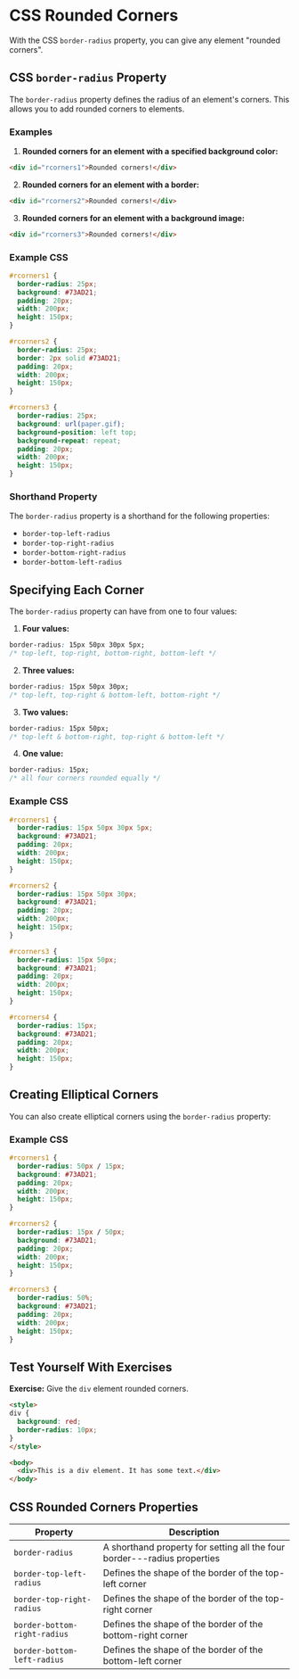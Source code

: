 # CSS Rounded Corners

With the CSS `border-radius` property, you can give any element "rounded corners".

## CSS `border-radius` Property

The `border-radius` property defines the radius of an element's corners. This allows you to add rounded corners to elements.

### Examples

1. **Rounded corners for an element with a specified background color:**

```html
<div id="rcorners1">Rounded corners!</div>
```

2. **Rounded corners for an element with a border:**

```html
<div id="rcorners2">Rounded corners!</div>
```

3. **Rounded corners for an element with a background image:**

```html
<div id="rcorners3">Rounded corners!</div>
```

### Example CSS

```css
#rcorners1 {
  border-radius: 25px;
  background: #73AD21;
  padding: 20px;
  width: 200px;
  height: 150px;
}

#rcorners2 {
  border-radius: 25px;
  border: 2px solid #73AD21;
  padding: 20px;
  width: 200px;
  height: 150px;
}

#rcorners3 {
  border-radius: 25px;
  background: url(paper.gif);
  background-position: left top;
  background-repeat: repeat;
  padding: 20px;
  width: 200px;
  height: 150px;
}
```

### Shorthand Property

The `border-radius` property is a shorthand for the following properties:
- `border-top-left-radius`
- `border-top-right-radius`
- `border-bottom-right-radius`
- `border-bottom-left-radius`

## Specifying Each Corner

The `border-radius` property can have from one to four values:

1. **Four values:**

```css
border-radius: 15px 50px 30px 5px;
/* top-left, top-right, bottom-right, bottom-left */
```

2. **Three values:**

```css
border-radius: 15px 50px 30px;
/* top-left, top-right & bottom-left, bottom-right */
```

3. **Two values:**

```css
border-radius: 15px 50px;
/* top-left & bottom-right, top-right & bottom-left */
```

4. **One value:**

```css
border-radius: 15px;
/* all four corners rounded equally */
```

### Example CSS

```css
#rcorners1 {
  border-radius: 15px 50px 30px 5px;
  background: #73AD21;
  padding: 20px;
  width: 200px;
  height: 150px;
}

#rcorners2 {
  border-radius: 15px 50px 30px;
  background: #73AD21;
  padding: 20px;
  width: 200px;
  height: 150px;
}

#rcorners3 {
  border-radius: 15px 50px;
  background: #73AD21;
  padding: 20px;
  width: 200px;
  height: 150px;
}

#rcorners4 {
  border-radius: 15px;
  background: #73AD21;
  padding: 20px;
  width: 200px;
  height: 150px;
}
```

## Creating Elliptical Corners

You can also create elliptical corners using the `border-radius` property:

### Example CSS

```css
#rcorners1 {
  border-radius: 50px / 15px;
  background: #73AD21;
  padding: 20px;
  width: 200px;
  height: 150px;
}

#rcorners2 {
  border-radius: 15px / 50px;
  background: #73AD21;
  padding: 20px;
  width: 200px;
  height: 150px;
}

#rcorners3 {
  border-radius: 50%;
  background: #73AD21;
  padding: 20px;
  width: 200px;
  height: 150px;
}
```

## Test Yourself With Exercises

**Exercise:** Give the `div` element rounded corners.

```html
<style>
div {
  background: red;
  border-radius: 10px;
}
</style>

<body>
  <div>This is a div element. It has some text.</div>
</body>
```

## CSS Rounded Corners Properties

| Property                     | Description                                                 |
|------------------------------|-------------------------------------------------------------|
| `border-radius`              | A shorthand property for setting all the four border-*-*-radius properties |
| `border-top-left-radius`     | Defines the shape of the border of the top-left corner      |
| `border-top-right-radius`    | Defines the shape of the border of the top-right corner     |
| `border-bottom-right-radius` | Defines the shape of the border of the bottom-right corner  |
| `border-bottom-left-radius`  | Defines the shape of the border of the bottom-left corner   |


